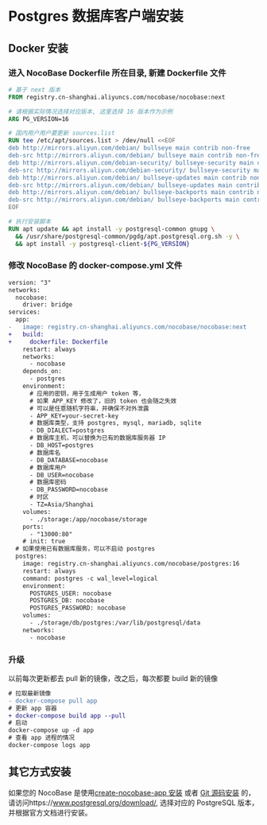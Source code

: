 # Postgres 数据库客户端安装

## Docker 安装

### 进入 NocoBase Dockerfile 所在目录, 新建 Dockerfile 文件

```Dockerfile
# 基于 next 版本
FROM registry.cn-shanghai.aliyuncs.com/nocobase/nocobase:next

# 请根据实际情况选择对应版本, 这里选择 16 版本作为示例
ARG PG_VERSION=16

# 国内用户用户要更新 sources.list
RUN tee /etc/apt/sources.list > /dev/null <<EOF
deb http://mirrors.aliyun.com/debian/ bullseye main contrib non-free
deb-src http://mirrors.aliyun.com/debian/ bullseye main contrib non-free
deb http://mirrors.aliyun.com/debian-security/ bullseye-security main contrib non-free
deb-src http://mirrors.aliyun.com/debian-security/ bullseye-security main contrib non-free
deb http://mirrors.aliyun.com/debian/ bullseye-updates main contrib non-free
deb-src http://mirrors.aliyun.com/debian/ bullseye-updates main contrib non-free
deb http://mirrors.aliyun.com/debian/ bullseye-backports main contrib non-free
deb-src http://mirrors.aliyun.com/debian/ bullseye-backports main contrib non-free
EOF

# 执行安装脚本
RUN apt update && apt install -y postgresql-common gnupg \
  && /usr/share/postgresql-common/pgdg/apt.postgresql.org.sh -y \
  && apt install -y postgresql-client-${PG_VERSION}
```

### 修改 NocoBase 的 docker-compose.yml 文件

```diff
version: "3"
networks:
  nocobase:
    driver: bridge
services:
  app:
-   image: registry.cn-shanghai.aliyuncs.com/nocobase/nocobase:next
+   build:
+     dockerfile: Dockerfile
    restart: always
    networks:
      - nocobase
    depends_on:
      - postgres
    environment:
      # 应用的密钥，用于生成用户 token 等，
      # 如果 APP_KEY 修改了，旧的 token 也会随之失效
      # 可以是任意随机字符串，并确保不对外泄露
      - APP_KEY=your-secret-key
      # 数据库类型，支持 postgres, mysql, mariadb, sqlite
      - DB_DIALECT=postgres
      # 数据库主机，可以替换为已有的数据库服务器 IP
      - DB_HOST=postgres
      # 数据库名
      - DB_DATABASE=nocobase
      # 数据库用户
      - DB_USER=nocobase
      # 数据库密码
      - DB_PASSWORD=nocobase
      # 时区
      - TZ=Asia/Shanghai
    volumes:
      - ./storage:/app/nocobase/storage
    ports:
      - "13000:80"
    # init: true
  # 如果使用已有数据库服务，可以不启动 postgres
  postgres:
    image: registry.cn-shanghai.aliyuncs.com/nocobase/postgres:16
    restart: always
    command: postgres -c wal_level=logical
    environment:
      POSTGRES_USER: nocobase
      POSTGRES_DB: nocobase
      POSTGRES_PASSWORD: nocobase
    volumes:
      - ./storage/db/postgres:/var/lib/postgresql/data
    networks:
      - nocobase
```

### 升级

以前每次更新都去 pull 新的镜像，改之后，每次都要 build 新的镜像

```diff
# 拉取最新镜像
- docker-compose pull app
# 更新 app 容器
+ docker-compose build app --pull
# 启动
docker-compose up -d app
# 查看 app 进程的情况
docker-compose logs app
```

## 其它方式安装

如果您的 NocoBase 是使用[create-nocobase-app 安装](/welcome/getting-started/installation/create-nocobase-app) 或者 [Git 源码安装](/welcome/getting-started/installation/git-clone) 的，请访问https://www.postgresql.org/download/, 选择对应的 PostgreSQL 版本，并根据官方文档进行安装。
